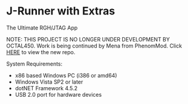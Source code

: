 # J-Runner with Extras
The Ultimate RGH/JTAG App

NOTE: THIS PROJECT IS NO LONGER UNDER DEVELOPMENT BY OCTAL450. Work is being continued by Mena from PhenomMod. Click [HERE](https://github.com/Pheeeeenom/J-Runner-with-Extras) to view the new repo.

System Requirements:
- x86 based Windows PC (i386 or amd64)
- Windows Vista SP2 or later
- dotNET Framework 4.5.2
- USB 2.0 port for hardware devices
